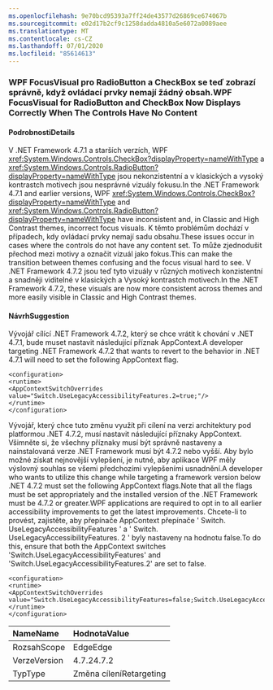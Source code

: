 ```yaml
---
ms.openlocfilehash: 9e70bcd95393a7ff24de43577d26869ce674067b
ms.sourcegitcommit: e02d17b2cf9c1258dadda4810a5e6072a0089aee
ms.translationtype: MT
ms.contentlocale: cs-CZ
ms.lasthandoff: 07/01/2020
ms.locfileid: "85614613"
---
```

### <a name="wpf-focusvisual-for-radiobutton-and-checkbox-now-displays-correctly-when-the-controls-have-no-content"></a><span data-ttu-id="4982f-101">WPF FocusVisual pro RadioButton a CheckBox se teď zobrazí správně, když ovládací prvky nemají žádný obsah.</span><span class="sxs-lookup"><span data-stu-id="4982f-101">WPF FocusVisual for RadioButton and CheckBox Now Displays Correctly When The Controls Have No Content</span></span>

#### <a name="details"></a><span data-ttu-id="4982f-102">Podrobnosti</span><span class="sxs-lookup"><span data-stu-id="4982f-102">Details</span></span>

<span data-ttu-id="4982f-103">V .NET Framework 4.7.1 a starších verzích, WPF <xref:System.Windows.Controls.CheckBox?displayProperty=nameWithType> a <xref:System.Windows.Controls.RadioButton?displayProperty=nameWithType> jsou nekonzistentní a v klasických a vysoký kontrastch motivech jsou nesprávné vizuály fokusu.</span><span class="sxs-lookup"><span data-stu-id="4982f-103">In the .NET Framework 4.7.1 and earlier versions, WPF <xref:System.Windows.Controls.CheckBox?displayProperty=nameWithType> and <xref:System.Windows.Controls.RadioButton?displayProperty=nameWithType> have inconsistent and, in Classic and High Contrast themes, incorrect focus visuals.</span></span>  <span data-ttu-id="4982f-104">K těmto problémům dochází v případech, kdy ovládací prvky nemají sadu obsahu.</span><span class="sxs-lookup"><span data-stu-id="4982f-104">These issues occur in cases where the controls do not have any content set.</span></span>  <span data-ttu-id="4982f-105">To může zjednodušit přechod mezi motivy a označit vizuál jako fokus.</span><span class="sxs-lookup"><span data-stu-id="4982f-105">This can make the transition between themes confusing and the focus visual hard to see.</span></span> <span data-ttu-id="4982f-106">V .NET Framework 4.7.2 jsou teď tyto vizuály v různých motivech konzistentní a snadněji viditelné v klasických a Vysoký kontrastch motivech.</span><span class="sxs-lookup"><span data-stu-id="4982f-106">In the .NET Framework 4.7.2, these visuals are now more consistent across themes and more easily visible in Classic and High Contrast themes.</span></span>

#### <a name="suggestion"></a><span data-ttu-id="4982f-107">Návrh</span><span class="sxs-lookup"><span data-stu-id="4982f-107">Suggestion</span></span>

<span data-ttu-id="4982f-108">Vývojář cílící .NET Framework 4.7.2, který se chce vrátit k chování v .NET 4.7.1, bude muset nastavit následující příznak AppContext.</span><span class="sxs-lookup"><span data-stu-id="4982f-108">A developer targeting .NET Framework 4.7.2 that wants to revert to the behavior in .NET 4.7.1 will need to set the following AppContext flag.</span></span>

<pre><code class="lang-xml">&lt;configuration&gt;&#13;&#10;&lt;runtime&gt;&#13;&#10;&lt;AppContextSwitchOverrides value=&quot;Switch.UseLegacyAccessibilityFeatures.2=true;&quot;/&gt;&#13;&#10;&lt;/runtime&gt;&#13;&#10;&lt;/configuration&gt;&#13;&#10;</code></pre>

<span data-ttu-id="4982f-109">Vývojář, který chce tuto změnu využít při cílení na verzi architektury pod platformou .NET 4.7.2, musí nastavit následující příznaky AppContext. Všimněte si, že všechny příznaky musí být správně nastaveny a nainstalovaná verze .NET Framework musí být 4.7.2 nebo vyšší. Aby bylo možné získat nejnovější vylepšení, je nutné, aby aplikace WPF měly výslovný souhlas se všemi předchozími vylepšeními usnadnění.</span><span class="sxs-lookup"><span data-stu-id="4982f-109">A developer who wants to utilize this change while targeting a framework version below .NET 4.7.2 must set the following AppContext flags.Note that all the flags must be set appropriately and the installed version of the .NET Framework must be 4.7.2 or greater.WPF applications are required to opt in to all earlier accessibility improvements to get the latest improvements.</span></span> <span data-ttu-id="4982f-110">Chcete-li to provést, zajistěte, aby přepínače AppContext přepínače ' Switch. UseLegacyAccessibilityFeatures ' a ' Switch. UseLegacyAccessibilityFeatures. 2 ' byly nastaveny na hodnotu false.</span><span class="sxs-lookup"><span data-stu-id="4982f-110">To do this, ensure that both the AppContext switches 'Switch.UseLegacyAccessibilityFeatures' and 'Switch.UseLegacyAccessibilityFeatures.2' are set to false.</span></span>

<pre><code class="lang-xml">&lt;configuration&gt;&#13;&#10;&lt;runtime&gt;&#13;&#10;&lt;AppContextSwitchOverrides value=&quot;Switch.UseLegacyAccessibilityFeatures=false;Switch.UseLegacyAccessibilityFeatures.2=false;&quot;/&gt;&#13;&#10;&lt;/runtime&gt;&#13;&#10;&lt;/configuration&gt;&#13;&#10;</code></pre>

| <span data-ttu-id="4982f-111">Name</span><span class="sxs-lookup"><span data-stu-id="4982f-111">Name</span></span>    | <span data-ttu-id="4982f-112">Hodnota</span><span class="sxs-lookup"><span data-stu-id="4982f-112">Value</span></span>       |
|:--------|:------------|
| <span data-ttu-id="4982f-113">Rozsah</span><span class="sxs-lookup"><span data-stu-id="4982f-113">Scope</span></span>   | <span data-ttu-id="4982f-114">Edge</span><span class="sxs-lookup"><span data-stu-id="4982f-114">Edge</span></span>        |
| <span data-ttu-id="4982f-115">Verze</span><span class="sxs-lookup"><span data-stu-id="4982f-115">Version</span></span> | <span data-ttu-id="4982f-116">4.7.2</span><span class="sxs-lookup"><span data-stu-id="4982f-116">4.7.2</span></span>       |
| <span data-ttu-id="4982f-117">Typ</span><span class="sxs-lookup"><span data-stu-id="4982f-117">Type</span></span>    | <span data-ttu-id="4982f-118">Změna cílení</span><span class="sxs-lookup"><span data-stu-id="4982f-118">Retargeting</span></span> |

